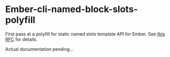 # Ember-cli-named-block-slots-polyfill

First pass at a polyfill for static named slots template API for Ember. See
[this RFC](https://github.com/sclaxton/rfcs/blob/master/text/0000-named-blocks-and-yields.md) for details.

Actual documentation pending...
